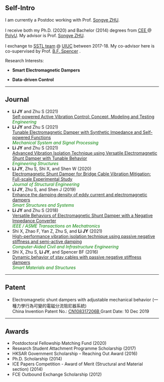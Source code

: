 ## Self-Intro

I am currently a Postdoc working with Prof. <a href="https://songyezhu.wixsite.com/mysite">Songye ZHU</a>.
<br><br>
I receive both my Ph.D. (2020) and Bachelor (2014) degrees from <a href="https://www.polyu.edu.hk/en/cee/"> CEE </a> @ <a href="https://polyu.edu.hk/"> PolyU</a>. My advisor is Prof. <a href="https://songyezhu.wixsite.com/mysite">Songye ZHU</a>.
<br><br>
I exchange to <a href="http://sstl.cee.illinois.edu/li_jinyang/"> SSTL team</a> @ <a href="https://illinois.edu/"> UIUC</a> between 2017-18. My co-advisor here is  co-supervised by Prof. <a href="https://cee.illinois.edu/directory/profile/bfs">B.F. Spencer</a> .

Research Interests: <br>
- **Smart Electromagnetic Dampers** <br>

- **Data-driven Control** <br>

---
## Journal
* **Li JY** and Zhu S (2021)<br>
<a href="https://doi.org/10.1016/j.eng.2021.03.022">Self-powered Active Vibration Control: Concept, Modeling and Testing </a><br>
<span style="color:green"> *Engineering*</span><br>
* **Li JY** and Zhu S (2021)<br>
<a href="https://doi.org/10.1016/j.ymssp.2021.107822">Tunable Electromagnetic Damper with Synthetic Impedance and Self-powered Functions</a><br>
<span style="color:green">*Mechanical System and Signal Processing*</span><br>
* **Li JY** and Zhu S (2021)<br>
<a href="https://doi.org/10.1016/j.engstruct.2021.112503">Advanced Vibration Isolation Technique using Versatile Electromagnetic Shunt Damper with Tunable Behavior</a><br>
<span style="color:green"> *Engineering Structures*</span> <br>
* **Li JY**, Zhu S, Shi X, and Shen W (2020)<br>
<a href="https://ascelibrary.org/doi/full/10.1061/%28ASCE%29ST.1943-541X.0002477">Electromagnetic Shunt Damper for Bridge Cable Vibration Mitigation: Full-scale Experimental Study</a><br>
<span style="color:green"> *Journal of Structural Engineering*</span> <br>
* **Li JY**, Zhu S, and Shen J (2019)<br>
<a href="https://doi.org/10.12989/sss.2019.24.1.015">Enhance the damping density of eddy current and electromagnetic dampers</a><br>
<span style="color:green"> *Smart Structures and Systems*</span> <br>
* **Li JY** and Zhu S (2018)<br>
<a href="https://ieeexplore.ieee.org/document/8309311">Versatile Behaviors of Electromagnetic Shunt Damper with a Negative Impedance Converter</a><br>
<span style="color:green"> *IEEE / ASME Transactions on Mechatronics*</span> <br>
* Shi X, Zhao F, Yan Z, Zhu S, and **Li JY** (2021)<br>
<a href="https://doi.org/10.1111/mice.12681">High-performance vibration isolation technique using passive negative stiffness and semi-active damping</a><br>
<span style="color:green"> *Computer-Aided Civil and Infrastructure Engineering*</span> <br>
* Shi X, Zhu S, **Li JY**, and Spencer BF (2016)<br>
<a href="https://iopscience.iop.org/article/10.1088/0964-1726/25/7/075044/meta">Dynamic behavior of stay cables with passive negative stiffness dampers</a><br>
<span style="color:green"> *Smart Materials and Structures*</span> <br>

---

## Patent
* Electromagnetic shunt dampers with adjustable mechanical behavior (一種力學行為可變的電磁分流阻尼器系統)<br>
China Invention Patent No.: <a href="https://patents.google.com/patent/CN108317206B">CN108317206B </a>  Grant Date: 10 Dec 2019

---
## Awards
* Postdoctoral Fellowship Matching Fund (2020)
* Research Student Attachment Programme Scholarship (2017)
* HKSAR Government Scholarship – Reaching Out Award (2016)
* Ph.D. Scholarship (2014)
* ICE Papers Competition - Award of Merit (Structural and Material section) (2014)
* FCE Outbound Exchange Scholarship (2012)
